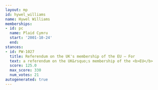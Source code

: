 ```yaml
---
layout: mp
id: hywel_williams
name: Hywel Williams
memberships:
- id: pc
  name: Plaid Cymru
  start: '2001-10-24'
  end: 
stances:
- id: PW-1027
  title: Referendum on the UK's membership of the EU — For
  text: a referendum on the UK&rsquo;s membership of the <b>EU</b>
  score: 125.0
  max_score: 330
  num_votes: 21
autogenerated: true
---
```

